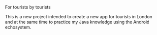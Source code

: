 For tourists by tourists

This is a new project intended to create a new app for tourists in London and at the same time to practice my Java knowledge using the Android echosystem. 
